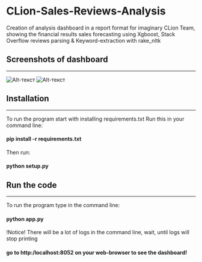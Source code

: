 # CLion-Sales-Reviews-Analysis
Creation of analysis dashboard in a report format for imaginary CLion Team, showing the financial results sales forecasting using Xgboost, Stack Overflow reviews parsing &amp; Keyword-extraction with rake_nltk

## Screenshots of dashboard
-----
![Alt-текст](https://i.ibb.co/kSf7V5s/Screenshot-2022-06-13-at-19-04-01.png "Заглавная страница")
![Alt-текст](https://i.ibb.co/VBkGqhm/Screenshot-2022-06-13-at-19-04-16.png "Страница с прогнозом выручки")


## Installation
--------------
To run the program start with installing requirements.txt
Run this in your command line:
#### pip install -r requirements.txt

Then run:

#### python setup.py


## Run the code
---------------------
To run the program type in the command line:

#### python app.py

!Notice! There will be a lot of logs in the command line, wait, until logs will stop printing

#### go to http:/localhost:8052 on your web-browser to see the dashboard!
